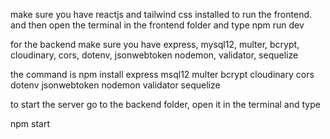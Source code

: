 make sure you have reactjs and tailwind css installed to run the frontend. 
and then open the terminal in the frontend folder and type 
npm run dev


for the backend make sure you have 
express, mysql12, multer, bcrypt, cloudinary, cors, dotenv, jsonwebtoken nodemon, validator, sequelize 

the command is 
npm install express msql12 multer bcrypt cloudinary cors dotenv jsonwebtoken nodemon validator sequelize 

to start the server go to the backend folder, open it in the terminal and type

npm start

